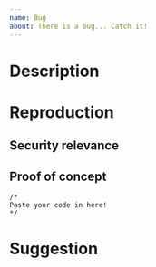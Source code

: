 ```yaml
---
name: Bug 
about: There is a bug... Catch it!
---
```


<!--

**!** Just be clear and short. Try to focus on one thing per issue.

-->
# Description
<!-- Type your issue description here... -->

# Reproduction
<!-- Explain us how we can reproduce this bug. -->

## Security relevance
<!-- Is this bug security relevant? -->

## Proof of concept
<!-- Please send us a readable poc. -->
```language
/*
Paste your code in here!
*/
```

# Suggestion
<!-- Any idea how to do it? -->

